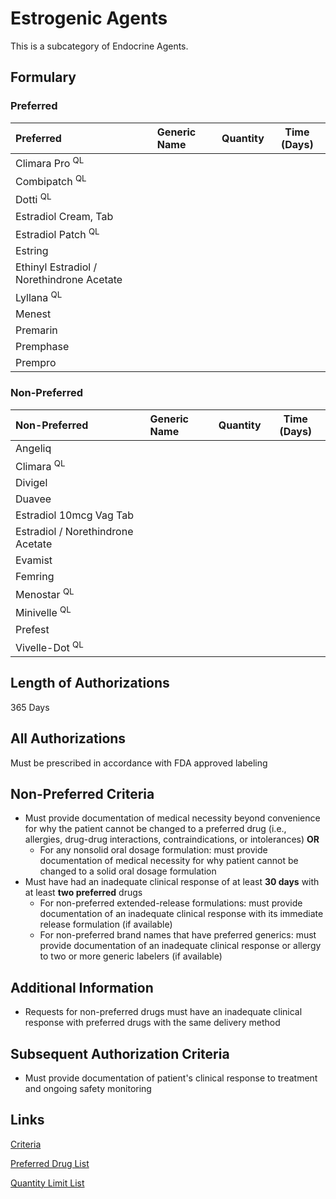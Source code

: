 # Estrogenic Agents

This is a subcategory of Endocrine Agents.

## Formulary

### Preferred

| Preferred                               | Generic Name | Quantity | Time (Days) |
| :-------------------------------------- | :----------- | :------: | :---------: |
| Climara Pro <sup>QL</sup>                            |              |          |             |
| Combipatch <sup>QL</sup>                             |              |          |             |
| Dotti <sup>QL</sup>                     |                 |         |            |
| Estradiol Cream, Tab                               |              |          |             |
| Estradiol Patch <sup>QL</sup>           |                  |     |               |
| Estring                                 |              |          |             |
| Ethinyl Estradiol / Norethindrone Acetate |              |          |             |
| Lyllana <sup>QL</sup>                  |              |         |              |
| Menest                                  |              |          |             |
| Premarin                                |              |          |             |
| Premphase                               |              |          |             |
| Prempro                                 |              |          |             |

### Non-Preferred

| Non-Preferred                   | Generic Name | Quantity | Time (Days) |
| :------------------------------ | :----------- | :------: | :---------: |
| Angeliq                         |              |          |             |
| Climara <sup>QL</sup>          |              |         |             |
| Divigel                         |              |          |             |
| Duavee                          |              |          |             |
| Estradiol 10mcg Vag Tab         |              |          |             |
| Estradiol / Norethindrone Acetate |              |          |             |
| Evamist                         |              |          |             |
| Femring                         |              |          |             |
| Menostar <sup>QL</sup>                       |              |          |             |
| Minivelle <sup>QL</sup>                       |              |          |             |
| Prefest                         |              |          |             |
| Vivelle-Dot <sup>QL</sup>        |               |         |           |

## Length of Authorizations

365 Days

## All Authorizations

Must be prescribed in accordance with FDA approved labeling

## Non-Preferred Criteria

- Must provide documentation of medical necessity beyond convenience for why the patient cannot be changed to a preferred drug (i.e., allergies, drug-drug interactions, contraindications, or intolerances) **OR**
    - For any nonsolid oral dosage formulation: must provide documentation of medical necessity for why patient cannot be changed to a solid oral dosage formulation
- Must have had an inadequate clinical response of at least **30 days** with at least **two preferred** drugs
    - For non-preferred extended-release formulations: must provide documentation of an inadequate clinical response with its immediate release formulation (if available)
    - For non-preferred brand names that have preferred generics: must provide documentation of an inadequate clinical response or allergy to two or more generic labelers (if available)

## Additional Information

- Requests for non-preferred drugs must have an inadequate clinical response with preferred drugs with the same delivery method

## Subsequent Authorization Criteria

- Must provide documentation of patient's clinical response to treatment and ongoing safety monitoring

## Links

[Criteria](https://pharmacy.medicaid.ohio.gov/sites/default/files/20230101_UPDL%20_Criteria_APPROVED.pdf#page=56)

[Preferred Drug List](https://pharmacy.medicaid.ohio.gov/sites/default/files/20230101_UPDL_APPROVED_12.13.22.pdf#page=21)

[Quantity Limit List](https://pharmacy.medicaid.ohio.gov/sites/default/files/20230101_Ohio_Medicaid_Quantity_Document_APPROVED.pdf)
